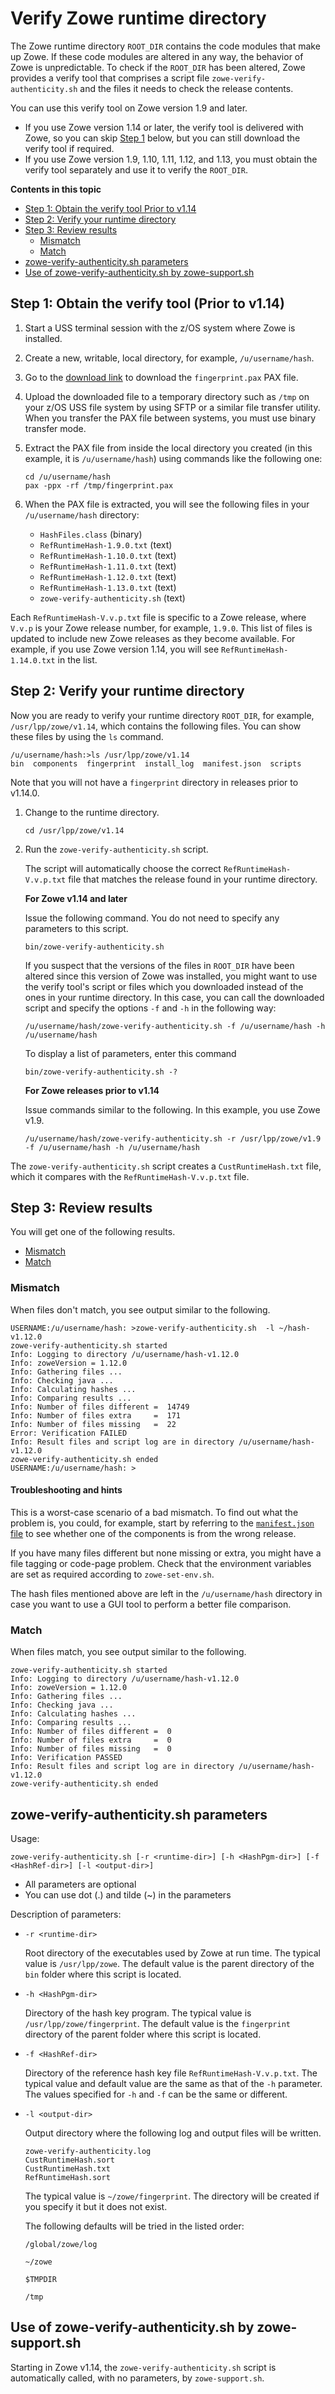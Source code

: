 # Verify Zowe runtime directory

The Zowe runtime directory `ROOT_DIR` contains the code modules that make up Zowe.  If these code modules are altered in any way, the behavior of Zowe is unpredictable. To check if the `ROOT_DIR` has been altered, Zowe provides a verify tool that comprises a script file `zowe-verify-authenticity.sh` and the files it needs to check the release contents.

You can use this verify tool on Zowe version 1.9 and later. 
- If you use Zowe version 1.14 or later, the verify tool is delivered with Zowe, so you can skip [Step 1](#step-1-obtain-the-verify-tool-prior-to-v114) below, but you can still download the verify tool if required.  
- If you use Zowe version 1.9, 1.10, 1.11, 1.12, and 1.13, you must obtain the verify tool separately and use it to verify the `ROOT_DIR`.


**Contents in this topic**
    
- [Step 1: Obtain the verify tool Prior to v1.14](#step-1-obtain-the-verify-tool-prior-to-v114)
- [Step 2: Verify your runtime directory](#step-2-verify-your-runtime-directory)
- [Step 3: Review results](#step-3-review-results)
   - [Mismatch](#mismatch)
   - [Match](#match)
- [zowe-verify-authenticity.sh parameters](#zowe-verify-authenticitysh-parameters)
- [Use of zowe-verify-authenticity.sh by zowe-support.sh](#use-of-zowe-verify-authenticitysh-by-zowe-supportsh)

## Step 1: Obtain the verify tool (Prior to v1.14)

1. Start a USS terminal session with the z/OS system where Zowe is installed.  
2. Create a new, writable, local directory, for example, `/u/username/hash`.
3. Go to the [download link](https://ibm.box.com/s/9pc7qqx2t1z4hqovq4l9lz97wqu84s6l) to download the `fingerprint.pax` PAX file.
4. Upload the downloaded file to a temporary directory such as `/tmp` on your z/OS USS file system by using SFTP or a similar file transfer utility. 
When you transfer the PAX file between systems, you must use binary transfer mode.
5. Extract the PAX file from inside the local directory you created (in this example, it is `/u/username/hash`) using commands like the following one:
   ```
   cd /u/username/hash
   pax -ppx -rf /tmp/fingerprint.pax
   ```
6. When the PAX file is extracted, you will see the following files in your `/u/username/hash` directory:

   - `HashFiles.class` (binary)
   - `RefRuntimeHash-1.9.0.txt` (text)  
   - `RefRuntimeHash-1.10.0.txt` (text)  
   - `RefRuntimeHash-1.11.0.txt` (text)  
   - `RefRuntimeHash-1.12.0.txt` (text)  
   - `RefRuntimeHash-1.13.0.txt` (text) 
   - `zowe-verify-authenticity.sh` (text)

Each `RefRuntimeHash-V.v.p.txt` file is specific to a Zowe release, where `V.v.p` is your Zowe release number, for example, `1.9.0`. This list of files is updated to include new Zowe releases as they become available. For example, if you use Zowe version 1.14, you will see `RefRuntimeHash-1.14.0.txt` in the list. 

## Step 2: Verify your runtime directory

Now you are ready to verify your runtime directory `ROOT_DIR`, for example, `/usr/lpp/zowe/v1.14`, which contains the following files. You can show these files by using the `ls` command. 

```
/u/username/hash:>ls /usr/lpp/zowe/v1.14
bin  components  fingerprint  install_log  manifest.json  scripts
```
Note that you will not have a `fingerprint` directory in releases prior to v1.14.0.  

1. Change to the runtime directory. 
   ```
   cd /usr/lpp/zowe/v1.14
   ``` 

2. Run the `zowe-verify-authenticity.sh` script.

   The script will automatically choose the correct `RefRuntimeHash-V.v.p.txt` file that matches the release found in your runtime directory.

   **For Zowe v1.14 and later** 
   
   Issue the following command. You do not need to specify any parameters to this script. 

   ```
   bin/zowe-verify-authenticity.sh
   ``` 
   
   If you suspect that the versions of the files in `ROOT_DIR` have been altered since this version of Zowe was installed, you might want to use the verify tool's script or files which you downloaded instead of the ones in your runtime directory. In this case, you can call the downloaded script and specify the options `-f` and `-h` in the following way:  

   ```
   /u/username/hash/zowe-verify-authenticity.sh -f /u/username/hash -h /u/username/hash
   ``` 

   To display a list of parameters, enter this command
   ```
   bin/zowe-verify-authenticity.sh -?
   ```

   <!-- The script and files in `ROOT_DIR` 
   are interoperable with the ones you downloaded, so you can use them in any combination.  
   The exception to this is the `zowe-verify-authenticity.sh` script in `ROOT_DIR/bin`, which is not backwards-compatible
   with Zowe runtimes prior to v1.12, so you should use the version from the zipfile instead. 
   This will affect you only if you are using the `zowe-verify-authenticity.sh` script in `ROOT_DIR/bin`,
   which is in v1.14 and above, to check a runtime prior to v1.12.
   This is an unlikely scenario unless you have more than one Zowe release installed.
   -->

   **For Zowe releases prior to v1.14**

   Issue commands similar to the following. In this example, you use Zowe v1.9.

   ```
   /u/username/hash/zowe-verify-authenticity.sh -r /usr/lpp/zowe/v1.9 -f /u/username/hash -h /u/username/hash
   ```

The `zowe-verify-authenticity.sh` script creates a `CustRuntimeHash.txt` file, which it compares with the `RefRuntimeHash-V.v.p.txt` file.  

## Step 3: Review results

You will get one of the following results.

- [Mismatch](#mismatch)
- [Match](#match)

### Mismatch

When files don't match, you see output similar to the following. 

```
USERNAME:/u/username/hash: >zowe-verify-authenticity.sh  -l ~/hash-v1.12.0 
zowe-verify-authenticity.sh started
Info: Logging to directory /u/username/hash-v1.12.0
Info: zoweVersion = 1.12.0
Info: Gathering files ...
Info: Checking java ...
Info: Calculating hashes ...
Info: Comparing results ...
Info: Number of files different =  14749
Info: Number of files extra     =  171
Info: Number of files missing   =  22
Error: Verification FAILED
Info: Result files and script log are in directory /u/username/hash-v1.12.0
zowe-verify-authenticity.sh ended
USERNAME:/u/username/hash: >
```
#### Troubleshooting and hints

This is a worst-case scenario of a bad mismatch.  To find out what the problem is, you could, for example, start by referring to the [`manifest.json` file](troubleshoot-zowe-release.md#check-the-zowe-release-number) to see whether one of the components is from the wrong release.

If you have many files different but none missing or extra, you might have a file tagging or code-page problem.  Check that the environment variables are set as required according to `zowe-set-env.sh`.  

The hash files mentioned above are left in the `/u/username/hash` directory in case you want to use a GUI tool to perform a better file comparison.

### Match

When files match, you see output similar to the following. 

```
zowe-verify-authenticity.sh started
Info: Logging to directory /u/username/hash-v1.12.0
Info: zoweVersion = 1.12.0
Info: Gathering files ...
Info: Checking java ...
Info: Calculating hashes ...
Info: Comparing results ...
Info: Number of files different =  0
Info: Number of files extra     =  0
Info: Number of files missing   =  0
Info: Verification PASSED
Info: Result files and script log are in directory /u/username/hash-v1.12.0
zowe-verify-authenticity.sh ended
```

## zowe-verify-authenticity.sh parameters

Usage:
```
zowe-verify-authenticity.sh [-r <runtime-dir>] [-h <HashPgm-dir>] [-f <HashRef-dir>] [-l <output-dir>]
```
- All parameters are optional
- You can use dot (.) and tilde (~) in the parameters

Description of parameters:

- `-r <runtime-dir>` 
   
   Root directory of the executables used by Zowe at run time. The typical value is `/usr/lpp/zowe`. The default value is the parent directory of the `bin` folder where this script is located.

- `-h <HashPgm-dir>` 

   Directory of the hash key program. The typical value is `/usr/lpp/zowe/fingerprint`. The default value is the `fingerprint` directory of the parent folder where this script is located.

- `-f <HashRef-dir>` 

   Directory of the reference hash key file `RefRuntimeHash-V.v.p.txt`. The typical value and default value are the same as that of the `-h` parameter. The values specified for `-h` and `-f` can be the same or different.

- `-l <output-dir>`  

   Output directory where the following log and output files will be written.
   ```
   zowe-verify-authenticity.log
   CustRuntimeHash.sort
   CustRuntimeHash.txt 
   RefRuntimeHash.sort  
   ```
   
   The typical value is `~/zowe/fingerprint`. The directory will be created if you specify it but it does not exist.

   The following defaults will be tried in the listed order: 
   ```
   /global/zowe/log 
   ```
   ```
   ~/zowe
   ``` 
   ```
   $TMPDIR
   ```
   ```
   /tmp
   ```

## Use of zowe-verify-authenticity.sh by zowe-support.sh

Starting in Zowe v1.14, the `zowe-verify-authenticity.sh` script is automatically called, with no parameters, by `zowe-support.sh`.  

